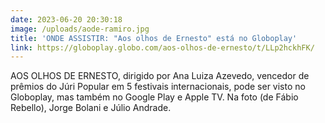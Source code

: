 ```yaml
---
date: 2023-06-20 20:30:18
image: /uploads/aode-ramiro.jpg
title: 'ONDE ASSISTIR: "Aos olhos de Ernesto" está no Globoplay'
link: https://globoplay.globo.com/aos-olhos-de-ernesto/t/LLp2hckhFK/
---
```

AOS OLHOS DE ERNESTO, dirigido por Ana Luiza Azevedo, vencedor de prêmios do Júri Popular em 5 festivais internacionais, pode ser visto no Globoplay, mas também no Google Play e Apple TV. Na foto (de Fábio Rebello), Jorge Bolani e Júlio Andrade.